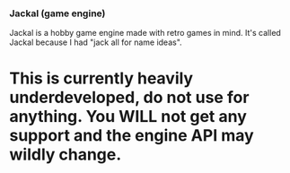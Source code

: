 ### Jackal (game engine)
Jackal is a hobby game engine made with retro games in mind. It's called Jackal because I had "jack all for name ideas".

# This is currently heavily underdeveloped, do not use for anything. You WILL not get any support and the engine API may wildly change. 